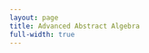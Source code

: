```yaml
---
layout: page
title: Advanced Abstract Algebra
full-width: true
---
```



<div style="text-align: center">
<object type="image/svg+xml" data="/svgs/AdvancedAbstractAlgebra.svg"> </object>
</div>
